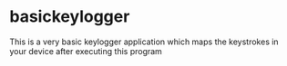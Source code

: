 # basickeylogger

This is a very basic keylogger application which maps the keystrokes in your device after executing this program
